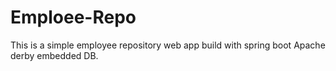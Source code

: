 # Emploee-Repo
This is a simple employee repository web app build with spring boot Apache derby embedded DB.
